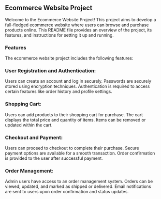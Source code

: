 ## Ecommerce Website Project
Welcome to the Ecommerce Website Project! This project aims to develop a full-fledged ecommerce website where users can browse and purchase products online. This README file provides an overview of the project, its features, and instructions for setting it up and running.

### Features
The ecommerce website project includes the following features:

### User Registration and Authentication:

Users can create an account and log in securely.
Passwords are securely stored using encryption techniques.
Authentication is required to access certain features like order history and profile settings.

### Shopping Cart:

Users can add products to their shopping cart for purchase.
The cart displays the total price and quantity of items.
Items can be removed or updated within the cart.

### Checkout and Payment:

Users can proceed to checkout to complete their purchase.
Secure payment options are available for a smooth transaction.
Order confirmation is provided to the user after successful payment.

### Order Management:

Admin users have access to an order management system.
Orders can be viewed, updated, and marked as shipped or delivered.
Email notifications are sent to users upon order confirmation and status updates.